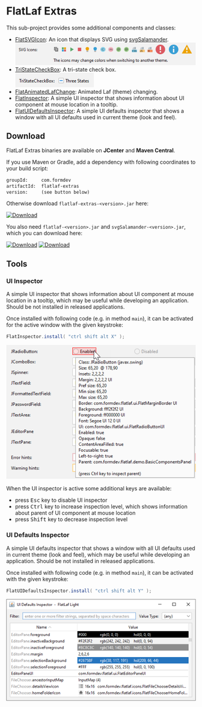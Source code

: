 FlatLaf Extras
==============

This sub-project provides some additional components and classes:

- [FlatSVGIcon](https://www.javadoc.io/doc/com.formdev/flatlaf-extras/latest/com/formdev/flatlaf/extras/FlatSVGIcon.html):
  An icon that displays SVG using
  [svgSalamander](https://github.com/JFormDesigner/svgSalamander).\
  ![FlatSVGIcon.png](../images/extras-FlatSVGIcon.png)
- [TriStateCheckBox](https://www.javadoc.io/doc/com.formdev/flatlaf-extras/latest/com/formdev/flatlaf/extras/TriStateCheckBox.html):
  A tri-state check box.\
  ![TriStateCheckBox.png](../images/extras-TriStateCheckBox.png)
- [FlatAnimatedLafChange](https://www.javadoc.io/doc/com.formdev/flatlaf-extras/latest/com/formdev/flatlaf/extras/FlatAnimatedLafChange.html):
  Animated Laf (theme) changing.
- [FlatInspector](#ui-inspector): A simple UI inspector that shows information
  about UI component at mouse location in a tooltip.
- [FlatUIDefaultsInspector](#ui-defaults-inspector): A simple UI defaults
  inspector that shows a window with all UI defaults used in current theme (look
  and feel).


Download
--------

FlatLaf Extras binaries are available on **JCenter** and **Maven Central**.

If you use Maven or Gradle, add a dependency with following coordinates to your
build script:

    groupId:     com.formdev
    artifactId:  flatlaf-extras
    version:     (see button below)

Otherwise download `flatlaf-extras-<version>.jar` here:

[![Download](https://api.bintray.com/packages/jformdesigner/flatlaf/flatlaf-extras/images/download.svg)](https://bintray.com/jformdesigner/flatlaf/flatlaf-extras/_latestVersion)

You also need `flatlaf-<version>.jar` and `svgSalamander-<version>.jar`, which
you can download here:

[![Download](https://api.bintray.com/packages/jformdesigner/flatlaf/flatlaf/images/download.svg)](https://bintray.com/jformdesigner/flatlaf/flatlaf/_latestVersion)
[![Download](https://api.bintray.com/packages/jformdesigner/svgSalamander/svgSalamander/images/download.svg)](https://bintray.com/jformdesigner/svgSalamander/svgSalamander/_latestVersion)


Tools
-----

### UI Inspector

A simple UI inspector that shows information about UI component at mouse
location in a tooltip, which may be useful while developing an application.
Should be not installed in released applications.

Once installed with following code (e.g. in method `main`), it can be activated
for the active window with the given keystroke:

~~~java
FlatInspector.install( "ctrl shift alt X" );
~~~

![UI inspector](../images/extras-FlatInspector.png)

When the UI inspector is active some additional keys are available:

- press <kbd>Esc</kbd> key to disable UI inspector
- press <kbd>Ctrl</kbd> key to increase inspection level, which shows
  information about parent of UI component at mouse location
- press <kbd>Shift</kbd> key to decrease inspection level


### UI Defaults Inspector

A simple UI defaults inspector that shows a window with all UI defaults used in
current theme (look and feel), which may be useful while developing an
application. Should be not installed in released applications.

Once installed with following code (e.g. in method `main`), it can be activated
with the given keystroke:

~~~java
FlatUIDefaultsInspector.install( "ctrl shift alt Y" );
~~~

![UI Defaults Inspector](../images/extras-FlatUIDefaultsInspector.png)
